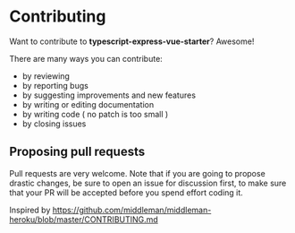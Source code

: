 # Contributing

Want to contribute to **typescript-express-vue-starter**? Awesome!

There are many ways you can contribute:

- by reviewing
- by reporting bugs
- by suggesting improvements and new features
- by writing or editing documentation
- by writing code ( no patch is too small )
- by closing issues

## Proposing pull requests

Pull requests are very welcome. Note that if you are going to propose drastic changes, be sure to open an issue for discussion first, to make sure that your PR will be accepted before you spend effort coding it.

Inspired by https://github.com/middleman/middleman-heroku/blob/master/CONTRIBUTING.md
